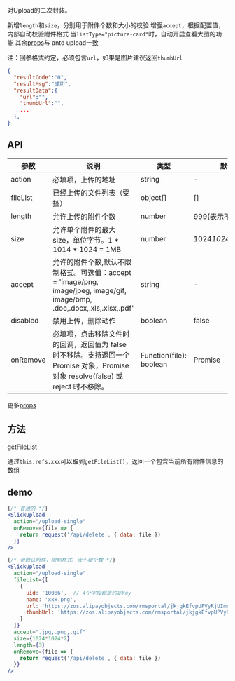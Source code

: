 
对Upload的二次封装。

新增`length`和`size`，分别用于附件个数和大小的校验
增强`accept`，根据配置值，内部自动校验附件格式
当`listType="picture-card"`时，自动开启查看大图的功能
其余[props](https://ant.design/components/upload-cn/#API)与 antd upload一致

注：回参格式约定，必须包含`url`，如果是图片建议返回`thumbUrl`

```json
{
  "resultCode":"0",
  "resultMsg":"成功",
  "resultData":{
    "url":"",
    "thumbUrl":"",
    ...
  },
}
```

## API

| 参数      | 说明                                      | 类型         | 默认值 |
|----------|------------------------------------------|-------------|-------|
| action | 必填项，上传的地址 | string | - |
| fileList | 已经上传的文件列表（受控） | object[] | [] |
| length | 允许上传的附件个数 | number | 999(表示不限制) |
| size | 允许单个附件的最大size，单位字节。1 * 1014 * 1024 = 1MB | number | 1024*1024*1024(1GB) |
| accept | 允许的附件个数,默认不限制格式。可选值：accept = 'image/png, image/jpeg, image/gif, image/bmp, .doc,.docx,.xls,.xlsx,.pdf' | string | - |
| disabled | 禁用上传，删除动作 | boolean | false |
| onRemove | 必填项，点击移除文件时的回调，返回值为 false 时不移除。支持返回一个 Promise 对象，Promise 对象 resolve(false) 或 reject 时不移除。  | Function(file): boolean | Promise | false |

更多[props](https://ant.design/components/upload-cn/#API)

## 方法

getFileList  

通过`this.refs.xxx`可以取到`getFileList()`，返回一个包含当前所有附件信息的数组 

## demo

```jsx
{/* 普通的 */}
<SlickUpload
  action="/upload-single"
  onRemove={file => {
    return request('/api/delete', { data: file })
  }}
/>
```

```jsx
{/* 带默认附件，限制格式、大小和个数 */}
<SlickUpload
  action="/upload-single"
  fileList={[
    {
      uid: '10086',  // 4个字段都是约定key
      name: 'xxx.png',
      url: 'https://zos.alipayobjects.com/rmsportal/jkjgkEfvpUPVyRjUImniVslZfWPnJuuZ.png',
      thumbUrl: 'https://zos.alipayobjects.com/rmsportal/jkjgkEfvpUPVyRjUImniVslZfWPnJuuZ.png'  
    }
  ]}
  accept=".jpg,.png,.gif"
  size={1024*1024*2}
  length={3}
  onRemove={file => {
    return request('/api/delete', { data: file })
  }}
/>
```
